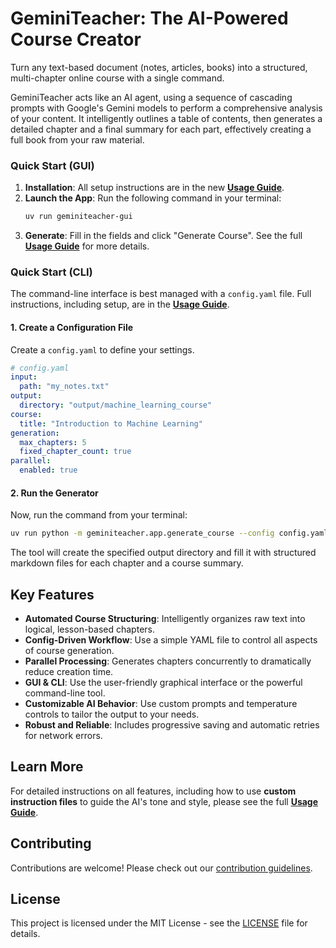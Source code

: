 # GeminiTeacher: The AI-Powered Course Creator

Turn any text-based document (notes, articles, books) into a structured, multi-chapter online course with a single command.

GeminiTeacher acts like an AI agent, using a sequence of cascading prompts with Google's Gemini models to perform a comprehensive analysis of your content. It intelligently outlines a table of contents, then generates a detailed chapter and a final summary for each part, effectively creating a full book from your raw material.

### Quick Start (GUI)

1.  **Installation**: All setup instructions are in the new [**Usage Guide**](./docs/usage.md).
2.  **Launch the App**: Run the following command in your terminal:
    ```bash
    uv run geminiteacher-gui
    ```
3.  **Generate**: Fill in the fields and click "Generate Course". See the full [**Usage Guide**](./docs/usage.md) for more details.

### Quick Start (CLI)

The command-line interface is best managed with a `config.yaml` file. Full instructions, including setup, are in the [**Usage Guide**](./docs/usage.md).

#### 1. Create a Configuration File

Create a `config.yaml` to define your settings.

```yaml
# config.yaml
input:
  path: "my_notes.txt"
output:
  directory: "output/machine_learning_course"
course:
  title: "Introduction to Machine Learning"
generation:
  max_chapters: 5
  fixed_chapter_count: true
parallel:
  enabled: true
```

#### 2. Run the Generator

Now, run the command from your terminal:

```bash
uv run python -m geminiteacher.app.generate_course --config config.yaml
```

The tool will create the specified output directory and fill it with structured markdown files for each chapter and a course summary.

## Key Features

- **Automated Course Structuring**: Intelligently organizes raw text into logical, lesson-based chapters.
- **Config-Driven Workflow**: Use a simple YAML file to control all aspects of course generation.
- **Parallel Processing**: Generates chapters concurrently to dramatically reduce creation time.
- **GUI & CLI**: Use the user-friendly graphical interface or the powerful command-line tool.
- **Customizable AI Behavior**: Use custom prompts and temperature controls to tailor the output to your needs.
- **Robust and Reliable**: Includes progressive saving and automatic retries for network errors.

## Learn More

For detailed instructions on all features, including how to use **custom instruction files** to guide the AI's tone and style, please see the full [**Usage Guide**](./docs/usage.md).

## Contributing

Contributions are welcome! Please check out our [contribution guidelines](CONTRIBUTING.md).

## License

This project is licensed under the MIT License - see the [LICENSE](LICENSE) file for details.
